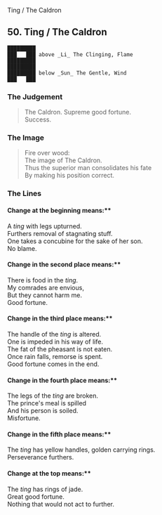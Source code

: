 Ting / The Caldron
## 50. Ting / The Caldron
    █████████
    ███   ███ above _Li_ The Clinging, Flame  
    █████████
    █████████
    █████████ below _Sun_ The Gentle, Wind  
    ███   ███
### The Judgement
> The Caldron. Supreme good fortune.  
 Success.
### The Image
> Fire over wood:  
 The image of The Caldron.  
 Thus the superior man consolidates his fate  
 By making his position correct.
### The Lines

#### Change at the beginning means:**  
 A _ting_ with legs upturned.  
 Furthers removal of stagnating stuff.  
 One takes a concubine for the sake of her son.  
 No blame.
#### Change in the second place means:**  
 There is food in the _ting_.  
 My comrades are envious,  
 But they cannot harm me.  
 Good fortune.
#### Change in the third place means:**  
 The handle of the _ting_ is altered.  
 One is impeded in his way of life.  
 The fat of the pheasant is not eaten.  
 Once rain falls, remorse is spent.  
 Good fortune comes in the end.
#### Change in the fourth place means:**  
 The legs of the _ting_ are broken.  
 The prince's meal is spilled  
 And his person is soiled.  
 Misfortune.
#### Change in the fifth place means:**  
 The _ting_ has yellow handles, golden carrying rings.  
 Perseverance furthers.
#### Change at the top means:**  
 The _ting_ has rings of jade.  
 Great good fortune.  
 Nothing that would not act to further.



